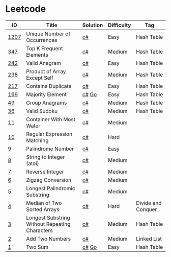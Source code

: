 # Leetcode

| ID                                                                                 | Title                                          | Solution                                        | Difficulty | Tag                |
| ---------------------------------------------------------------------------------- | ---------------------------------------------- | ----------------------------------------------- | ---------- | ------------------ |
| [1207](https://leetcode.com/problems/unique-number-of-occurrences/)                | Unique Number of Occurrences                   | [c#](Solutions/_1207.cs)                        | Easy       | Hash Table         |
| [347](https://leetcode.com/problems/top-k-frequent-elements/)                      | Top K Frequent Elements                        | [c#](Solutions/_347.cs)                         | Medium     | Hash Table         |
| [242](https://leetcode.com/problems/valid-anagram/)                                | Valid Anagram                                  | [c#](Solutions/_242.cs)                         | Easy       | Hash Table         |
| [238](https://leetcode.com/problems/product-of-array-except-self/)                 | Product of Array Except Self                   | [c#](Solutions/_238.cs)                         | Medium     | Hash Table         |
| [217](https://leetcode.com/problems/contains-duplicate/)                           | Contains Duplicate                             | [c#](Solutions/_217.cs)                         | Easy       | Hash Table         |
| [169](https://leetcode.com/problems/majority-element/)                             | Majority Element                               | [c#](Solutions/_169.cs) [Go](Solutions/_169.go) | Easy       | Hash Table         |
| [49](https://leetcode.com/problems/group-anagrams/)                                | Group Anagrams                                 | [c#](Solutions/_49.cs)                          | Medium     | Hash Table         |
| [36](https://leetcode.com/problems/valid-sudoku/)                                  | Valid Sudoku                                   | [c#](Solutions/_36.cs)                          | Medium     | Hash Table         |
| [11](https://leetcode.com/problems/container-with-most-water/)                     | Container With Most Water                      | [c#](Solutions/_11.cs)                          | Medium     |                    |
| [10](https://leetcode.com/problems/regular-expression-matching/)                   | Regular Expression Matching                    | [c#](Solutions/_10.cs)                          | Hard       |                    |
| [9](https://leetcode.com/problems/palindrome-number/)                              | Palindrome Number                              | [c#](Solutions/_9.cs)                           | Easy       |                    |
| [8](https://leetcode.com/problems/string-to-integer-atoi/)                         | String to Integer (atoi)                       | [c#](Solutions/_8.cs)                           | Medium     |                    |
| [7](https://leetcode.com/problems/reverse-integer/)                                | Reverse Integer                                | [c#](Solutions/_7.cs)                           | Medium     |                    |
| [6](https://leetcode.com/problems/zigzag-conversion/)                              | Zigzag Conversion                              | [c#](Solutions/_6.cs)                           | Medium     |                    |
| [5](https://leetcode.com/problems/longest-palindromic-substring/)                  | Longest Palindromic Substring                  | [c#](Solutions/_5.cs)                           | Medium     |                    |
| [4](https://leetcode.com/problems/median-of-two-sorted-arrays/)                    | Median of Two Sorted Arrays                    | [c#](Solutions/_4.cs)                           | Hard       | Divide and Conquer |
| [3](https://leetcode.com/problems/longest-substring-without-repeating-characters/) | Longest Substring Without Repeating Characters | [c#](Solutions/_3.cs)                           | Medium     | Hash Table         |
| [2](https://leetcode.com/problems/add-two-numbers/)                                | Add Two Numbers                                | [c#](Solutions/_2.cs)                           | Medium     | Linked List        |
| [1](https://leetcode.com/problems/two-sum/)                                        | Two Sum                                        | [c#](Solutions/_1.cs) [Go](Solutions/_1.go)     | Easy       | Hash Table         |
